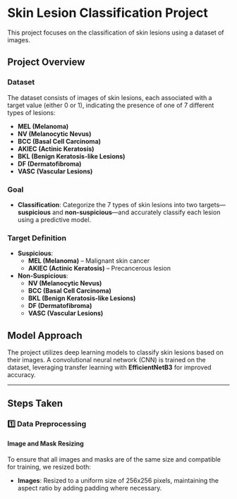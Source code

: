 # Skin Lesion Classification Project

This project focuses on the classification of skin lesions using a dataset of images.

## Project Overview

### Dataset
The dataset consists of images of skin lesions, each associated with a target value (either 0 or 1), indicating the presence of one of 7 different types of lesions:

- **MEL (Melanoma)**
- **NV (Melanocytic Nevus)**
- **BCC (Basal Cell Carcinoma)**
- **AKIEC (Actinic Keratosis)**
- **BKL (Benign Keratosis-like Lesions)**
- **DF (Dermatofibroma)**
- **VASC (Vascular Lesions)**

### Goal
- **Classification**: Categorize the 7 types of skin lesions into two targets—**suspicious** and **non-suspicious**—and accurately classify each lesion using a predictive model.

### Target Definition
- **Suspicious**:  
  - **MEL (Melanoma)** – Malignant skin cancer  
  - **AKIEC (Actinic Keratosis)** – Precancerous lesion  
- **Non-Suspicious**:  
  - **NV (Melanocytic Nevus)**  
  - **BCC (Basal Cell Carcinoma)**  
  - **BKL (Benign Keratosis-like Lesions)**  
  - **DF (Dermatofibroma)**  
  - **VASC (Vascular Lesions)**  

## Model Approach
The project utilizes deep learning models to classify skin lesions based on their images. A convolutional neural network (CNN) is trained on the dataset, leveraging transfer learning with **EfficientNetB3** for improved accuracy.

---

## Steps Taken

### 1️⃣ Data Preprocessing

#### Image and Mask Resizing
To ensure that all images and masks are of the same size and compatible for training, we resized both:
- **Images**: Resized to a uniform size of 256x256 pixels, maintaining the aspect ratio by adding padding where necessary.
